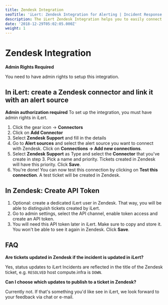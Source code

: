 ```yaml
---
title: Zendesk Integration
seoTitle: 'iLert: Zendesk Integration for Alerting | Incident Response | Uptime'
description: The iLert Zendesk Integration helps you to easily connect iLert with Zendesk.
date: '2018-12-29T05:02:05.000Z'
weight: 1
---
```


# Zendesk Integration

**Admin Rights Required**

You need to have admin rights to setup this integration.

## In iLert: create a Zendesk connector and link it with an alert source <a id="alarm-source"></a>

**Admin authorization required** To set up the integration, you must have admin rights in iLert.

1. Click the gear icon → **Connectors**
2. Click on **Add Connector**
3. Select **Zendesk Support** and fill in the details
4. Go to **Alert sources** and select the alert source you want to connect with Zendesk. Click on **Connections → Add new connections**.
5. Select **Zendesk Support** as Type and select the **Connector** that you've create in step 3. Pick a name and priority. Tickets created in Zendesk will have this priority. Click **Save**.
6. You're done! You can now test this connection by clicking on **Test this connection**. A test ticket will be created in Zendesk.

## In Zendesk: Create API Token <a id="api-token"></a>

1. Optional: create a dedicated iLert user in Zendesk. That way, you will be able to distinguish tickets created by iLert.
2. Go to admin settings, select the API channel, enable token access and create an API token. 
3. You will need this API token later in iLert. Make sure to copy and store it. You won't be able to see it again in Zendesk. Click **Save**.

## FAQ <a id="faq"></a>

**Are tickets updated in Zendesk if the incident is updated in iLert?**

Yes, status updates to iLert Incidents are reflected in the title of the Zendesk ticket, e.g. `RESOLVED` host compute.infra is `DOWN`.

**Can I choose which updates to publish to a ticket in Zendesk?**

Currently not. If that's something you'd like see in iLert, we look forward to your feedback via chat or e-mail.

